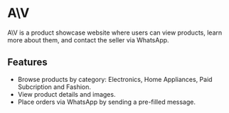 # A\V

A\V is a product showcase website where users can view products, learn more about them, and contact the seller via WhatsApp.

## Features
- Browse products by category: Electronics, Home Appliances, Paid Subcription and Fashion.
- View product details and images.
- Place orders via WhatsApp by sending a pre-filled message.